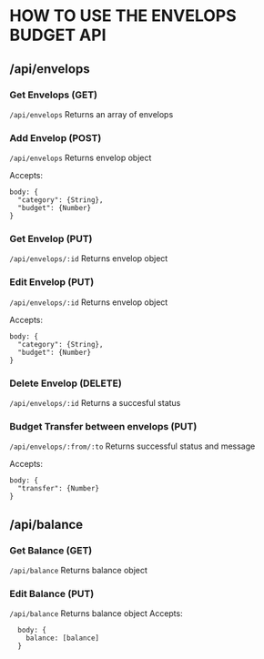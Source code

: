 # HOW TO USE THE ENVELOPS BUDGET API

## /api/envelops

### Get Envelops (GET)
`/api/envelops` Returns an array of envelops

### Add Envelop (POST)
`/api/envelops` Returns envelop object

Accepts:
```
body: {
  "category": {String},
  "budget": {Number}
}
```

### Get Envelop (PUT)
`/api/envelops/:id` Returns envelop object

### Edit Envelop (PUT)
`/api/envelops/:id` Returns envelop object

Accepts:
```
body: {
  "category": {String},
  "budget": {Number}
}
```

### Delete Envelop (DELETE)
`/api/envelops/:id` Returns a succesful status

### Budget Transfer between envelops (PUT)
`/api/envelops/:from/:to` Returns successful status and message

Accepts:
```
body: {
  "transfer": {Number}
}
```

## /api/balance

### Get Balance (GET)
`/api/balance` Returns balance object

### Edit Balance (PUT)
`/api/balance` Returns balance object
Accepts:
```
  body: { 
    balance: [balance] 
  }
```